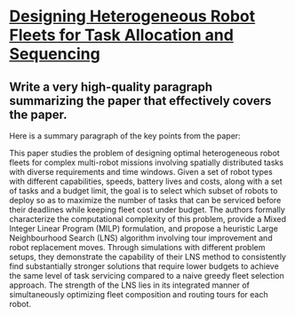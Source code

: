 # [Designing Heterogeneous Robot Fleets for Task Allocation and Sequencing](https://arxiv.org/abs/2312.07234)

## Write a very high-quality paragraph summarizing the paper that effectively covers the paper.

 Here is a summary paragraph of the key points from the paper:

This paper studies the problem of designing optimal heterogeneous robot fleets for complex multi-robot missions involving spatially distributed tasks with diverse requirements and time windows. Given a set of robot types with different capabilities, speeds, battery lives and costs, along with a set of tasks and a budget limit, the goal is to select which subset of robots to deploy so as to maximize the number of tasks that can be serviced before their deadlines while keeping fleet cost under budget. The authors formally characterize the computational complexity of this problem, provide a Mixed Integer Linear Program (MILP) formulation, and propose a heuristic Large Neighbourhood Search (LNS) algorithm involving tour improvement and robot replacement moves. Through simulations with different problem setups, they demonstrate the capability of their LNS method to consistently find substantially stronger solutions that require lower budgets to achieve the same level of task servicing compared to a naive greedy fleet selection approach. The strength of the LNS lies in its integrated manner of simultaneously optimizing fleet composition and routing tours for each robot.
